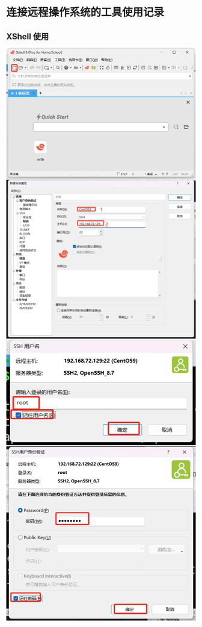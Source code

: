 # 连接远程操作系统的工具使用记录



## XShell 使用

![XShell.png](images/remoteConnectionXShell001.png)
![XShell.png](images/remoteConnectionXShell002.png)
![XShell.png](images/remoteConnectionXShell003.png)
![XShell.png](images/remoteConnectionXShell004.png)
